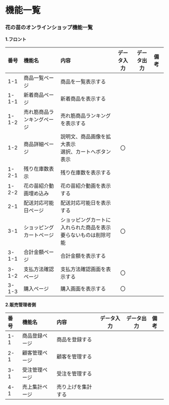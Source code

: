 # 機能一覧 
### 花の苗のオンラインショップ機能一覧 
**1.フロント** 

|番号|機能名|内容|データ入力|データ出力|備考| 
|:---|:---|:---|:---:|:---:|:---| 
|1-1|商品一覧ページ|商品を一覧表示する|||| 
|1-1-1|新着商品ページ|新着商品を表示する|||| 
|1-1-2|売れ筋商品ランキングページ|売れ筋商品ランキングを表示する|||| 
|1-2|商品詳細ページ|説明文、商品画像を拡大表示<br>選択、カートへボタン表示|〇||| 
|1-2-1|残り在庫数表示|残り在庫数を表示する|||| 
|1-2-2|花の苗紹介動画埋め込み|花の苗紹介動画を表示する||||
|2-1|配送対応可能日ページ|配送対応可能日を表示する|||| 
|3-1|ショッピングカートページ|ショッピングカートに入れられた商品を表示<br>要らないものは削除可能|〇||| 
|3-1-1|合計金額ページ|合計金額を表示する|||| 
|3-1-2|支払方法確認ページ|支払方法確認画面を表示する|〇||| 
|3-1-3|購入ページ|購入画面を表示する|〇||| 

**2.販売管理者側** 

|番号|機能名|内容|データ入力|データ出力|備考| 
|:---|:---|:---|:---:|:---:|:---| 
|1-1|商品登録ページ|商品を登録する|||| 
|2-1|顧客管理ページ|顧客を管理する|||| 
|3-1|受注管理ページ|受注を管理する|||| 
|4-1|売上集計ページ|売り上げを集計する|||| 
